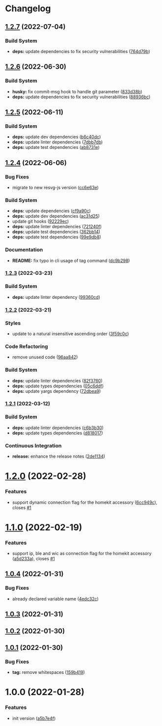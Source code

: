 # Changelog

## [1.2.7](https://github.com/simongolms/homekit-code/compare/v1.2.6...v1.2.7) (2022-07-04)


### Build System

* **deps:** update dependencies to fix security vulnerabilities ([764d79b](https://github.com/simongolms/homekit-code/commit/764d79bc6061ce56e4a7d27a33553b2893ebec2e))

## [1.2.6](https://github.com/simongolms/homekit-code/compare/v1.2.5...v1.2.6) (2022-06-30)


### Build System

* **husky:** fix commit-msg hook to handle git parameter ([833d38b](https://github.com/simongolms/homekit-code/commit/833d38b2bbf0d0ade6c615115f90345e0a40e742))
* **deps:** update dependencies to fix security vulnerabilities ([88936bc](https://github.com/simongolms/homekit-code/commit/88936bceb7e2941e762957a01ab1594f55f9de0e))

## [1.2.5](https://github.com/simongolms/homekit-code/compare/v1.2.4...v1.2.5) (2022-06-11)


### Build System

* **deps:** update dev dependencies ([b6c40dc](https://github.com/simongolms/homekit-code/commit/b6c40dcb6b6f06ae3d041dd6d359e89df9937757))
* **deps:** update linter dependencies ([7dbb7db](https://github.com/simongolms/homekit-code/commit/7dbb7db5256dc19390f089bec1817a51cc954873))
* **deps:** update test dependencies ([ab8731e](https://github.com/simongolms/homekit-code/commit/ab8731e0563288b36072192929af9bce2fd1201f))

## [1.2.4](https://github.com/simongolms/homekit-code/compare/v1.2.3...v1.2.4) (2022-06-06)


### Bug Fixes

* migrate to new resvg-js version ([cc6e63e](https://github.com/simongolms/homekit-code/commit/cc6e63ebca86b286cc771b35796127caf614a53f))


### Build System

* **deps:** update dependencies ([cf9a90c](https://github.com/simongolms/homekit-code/commit/cf9a90c945f1c7d9b6711e954ac7e50102a03d36))
* **deps:** update dev dependencies ([ac31d25](https://github.com/simongolms/homekit-code/commit/ac31d2557773ac0bb35ebabc24fed4b50014b2b7))
* update git hooks ([92229ec](https://github.com/simongolms/homekit-code/commit/92229ec79c5b8d267c9ecf831257f202017b394e))
* **deps:** update linter dependencies ([721240f](https://github.com/simongolms/homekit-code/commit/721240f70f3b77836704c7711107c7e044b7c528))
* **deps:** update test dependencies ([362bb14](https://github.com/simongolms/homekit-code/commit/362bb14b4335c0c8c2ea249ddff391502d303bbe))
* **deps:** update test dependencies ([99e9db8](https://github.com/simongolms/homekit-code/commit/99e9db838ca9fefd03a3da00252557d235456f89))


### Documentation

* **README:** fix typo in cli usage of tag command ([dc9b298](https://github.com/simongolms/homekit-code/commit/dc9b29861f58fe44a54fd201c80040b98c819a28))

### [1.2.3](https://github.com/simongolms/homekit-code/compare/v1.2.2...v1.2.3) (2022-03-23)


### Build System

* **deps:** update linter dependency ([99360cd](https://github.com/simongolms/homekit-code/commit/99360cdf8b1d82af37e3d9058570db13a8b1a5d4))

### [1.2.2](https://github.com/simongolms/homekit-code/compare/v1.2.1...v1.2.2) (2022-03-21)


### Styles

* update to a natural insensitive ascending order ([3f59c0c](https://github.com/simongolms/homekit-code/commit/3f59c0c46228102bc14a6896f7a75751d0a4486b))


### Code Refactoring

* remove unused code ([96aa842](https://github.com/simongolms/homekit-code/commit/96aa842f715945ea52386ac7c8628135b2e20348))


### Build System

* **deps:** update linter dependencies ([82f3760](https://github.com/simongolms/homekit-code/commit/82f3760653e001a7d754743f65449801143f7f3c))
* **deps:** update types dependencies ([05c6ddf](https://github.com/simongolms/homekit-code/commit/05c6ddfee4fe817522d98fec3c2109b15168c70c))
* **deps:** update yargs dependency ([72dbea9](https://github.com/simongolms/homekit-code/commit/72dbea983b4fab3fce93bdca87a779bc17b154c8))

### [1.2.1](https://github.com/simongolms/homekit-code/compare/v1.2.0...v1.2.1) (2022-03-12)


### Build System

* **deps:** update linter dependencies ([c6b3b30](https://github.com/simongolms/homekit-code/commit/c6b3b30668d2b5ecffe8d4b47dcd56a2f847b9a2))
* **deps:** update types dependencies ([d818017](https://github.com/simongolms/homekit-code/commit/d818017429e0de2c608b10c89ef406cde6c07e7a))


### Continuous Integration

* **release:** enhance the release notes ([2de1134](https://github.com/simongolms/homekit-code/commit/2de11344f5ebda8248366b4bd04076335a6cab8d))

# [1.2.0](https://github.com/simongolms/homekit-code/compare/v1.1.0...v1.2.0) (2022-02-28)


### Features

* support dynamic connection flag for the homekit accessory ([6cc949c](https://github.com/simongolms/homekit-code/commit/6cc949ce1f605ea796dda7e8e0623b7ae49e5ddc)), closes [#1](https://github.com/simongolms/homekit-code/issues/1)

# [1.1.0](https://github.com/simongolms/homekit-code/compare/v1.0.4...v1.1.0) (2022-02-19)


### Features

* support ip, ble and wic as connection flag for the homekit accessory ([a5d233a](https://github.com/simongolms/homekit-code/commit/a5d233a942556c8518bd201ee31563f5f17c6e77)), closes [#1](https://github.com/simongolms/homekit-code/issues/1)

## [1.0.4](https://github.com/simongolms/homekit-code/compare/v1.0.3...v1.0.4) (2022-01-31)


### Bug Fixes

* already declared variable name ([4edc32c](https://github.com/simongolms/homekit-code/commit/4edc32c96f20dbd7220f766f9243c762232eebb5))

## [1.0.3](https://github.com/simongolms/homekit-code/compare/v1.0.2...v1.0.3) (2022-01-31)

## [1.0.2](https://github.com/simongolms/homekit-code/compare/v1.0.1...v1.0.2) (2022-01-30)

## [1.0.1](https://github.com/simongolms/homekit-code/compare/v1.0.0...v1.0.1) (2022-01-30)


### Bug Fixes

* **tag:** remove whitespaces ([159b419](https://github.com/simongolms/homekit-code/commit/159b419ea60e6b325217a74786d9236189831df7))

# 1.0.0 (2022-01-28)


### Features

* init version ([a5b7e4f](https://github.com/simongolms/homekit-code/commit/a5b7e4f8be13018a1349f34913ea072096f37961))
